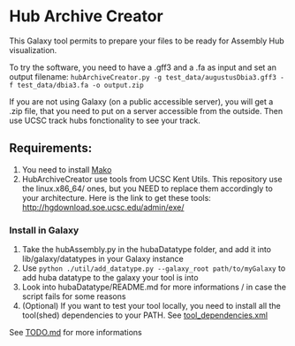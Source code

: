 # Hub Archive Creator
This Galaxy tool permits to prepare your files to be ready for Assembly Hub visualization.

To try the software, you need to have a .gff3 and a .fa as input and set an output filename:
```hubArchiveCreator.py -g test_data/augustusDbia3.gff3 -f test_data/dbia3.fa -o output.zip```

If you are not using Galaxy (on a public accessible server), you will get a .zip file, that you need to put on a server accessible from the outside. Then use UCSC track hubs fonctionality to see your track.

## Requirements:
1. You need to install [Mako](http://www.makotemplates.org/download.html)
2. HubArchiveCreator use tools from UCSC Kent Utils. This repository use the linux.x86_64/ ones, but you NEED to replace them accordingly to your architecture.
Here is the link to get these tools: http://hgdownload.soe.ucsc.edu/admin/exe/

### Install in Galaxy
1. Take the hubAssembly.py in the hubaDatatype folder, and add it into lib/galaxy/datatypes in your Galaxy instance
2. Use `python ./util/add_datatype.py --galaxy_root path/to/myGalaxy` to add huba datatype to the galaxy your tool is into
3. Look into hubaDatatype/README.md for more informations / in case the script fails for some reasons
4. (Optional) If you want to test your tool locally, you need to install all the tool(shed) dependencies to your PATH.
See [tool_dependencies.xml](tool_dependencies.xml)

See [TODO.md](todo.md) for more informations

